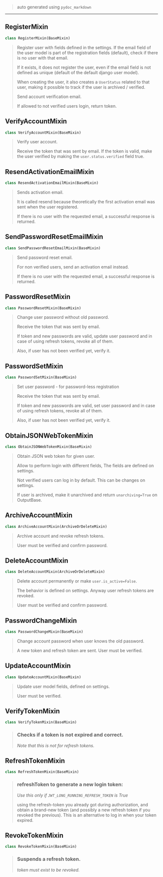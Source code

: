 
> auto generated using `pydoc_markdown`
___
## RegisterMixin

```python
class RegisterMixin(BaseMixin)
```

> Register user with fields defined in the settings. If the email field of
> the user model is part of the registration fields (default), check if there
> is no user with that email.
>
> If it exists, it does not register the user, even if the email field
> is not defined as unique (default of the default django user model).
>
> When creating the user, it also creates a `UserStatus` related to
> that user, making it possible to track if the user is archived /
> verified.
>
> Send account verification email.
>
> If allowed to not verified users login, return token.

## VerifyAccountMixin

```python
class VerifyAccountMixin(BaseMixin)
```

> Verify user account.
>
> Receive the token that was sent by email. If the token is valid,
> make the user verified by making the `user.status.verified` field
> true.

## ResendActivationEmailMixin

```python
class ResendActivationEmailMixin(BaseMixin)
```

> Sends activation email.
>
> It is called resend because theoretically the first activation email
> was sent when the user registered.
>
> If there is no user with the requested email, a successful response
> is returned.

## SendPasswordResetEmailMixin

```python
class SendPasswordResetEmailMixin(BaseMixin)
```

> Send password reset email.
>
> For non verified users, send an activation email instead.
>
> If there is no user with the requested email, a successful response
> is returned.

## PasswordResetMixin

```python
class PasswordResetMixin(BaseMixin)
```

> Change user password without old password.
>
> Receive the token that was sent by email.
>
> If token and new passwords are valid, update user password and in
> case of using refresh tokens, revoke all of them.
>
> Also, if user has not been verified yet, verify it.

## PasswordSetMixin

```python
class PasswordSetMixin(BaseMixin)
```

> Set user password - for password-less registration
>
> Receive the token that was sent by email.
>
> If token and new passwords are valid, set
> user password and in case of using refresh
> tokens, revoke all of them.
>
> Also, if user has not been verified yet, verify it.

## ObtainJSONWebTokenMixin

```python
class ObtainJSONWebTokenMixin(BaseMixin)
```

> Obtain JSON web token for given user.
>
> Allow to perform login with different fields, The fields are defined
> on settings.
>
> Not verified users can log in by default. This can be changes on
> settings.
>
> If user is archived, make it unarchived and return
> `unarchiving=True` on OutputBase.

## ArchiveAccountMixin

```python
class ArchiveAccountMixin(ArchiveOrDeleteMixin)
```

> Archive account and revoke refresh tokens.
>
> User must be verified and confirm password.

## DeleteAccountMixin

```python
class DeleteAccountMixin(ArchiveOrDeleteMixin)
```

> Delete account permanently or make `user.is_active=False`.
>
> The behavior is defined on settings. Anyway user refresh tokens are
> revoked.
>
> User must be verified and confirm password.

## PasswordChangeMixin

```python
class PasswordChangeMixin(BaseMixin)
```

> Change account password when user knows the old password.
>
> A new token and refresh token are sent. User must be verified.

## UpdateAccountMixin

```python
class UpdateAccountMixin(BaseMixin)
```

> Update user model fields, defined on settings.
>
> User must be verified.

## VerifyTokenMixin

```python
class VerifyTokenMixin(BaseMixin)
```

> ### Checks if a token is not expired and correct.
>
> *Note that this is not for refresh tokens.*

## RefreshTokenMixin

```python
class RefreshTokenMixin(BaseMixin)
```

> ### refreshToken to generate a new login token:
>
> *Use this only if `JWT_LONG_RUNNING_REFRESH_TOKEN` is True*
>
> using the refresh-token you already got during authorization, and
> obtain a brand-new token (and possibly a new refresh token if you revoked the previous).
> This is an alternative to log in when your token expired.

## RevokeTokenMixin

```python
class RevokeTokenMixin(BaseMixin)
```

> ### Suspends a refresh token.
>
> *token must exist to be revoked.*
